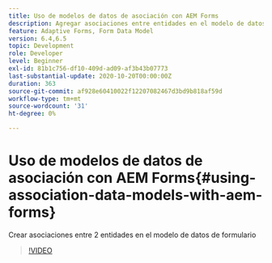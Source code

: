 ```yaml
---
title: Uso de modelos de datos de asociación con AEM Forms
description: Agregar asociaciones entre entidades en el modelo de datos de formulario
feature: Adaptive Forms, Form Data Model
version: 6.4,6.5
topic: Development
role: Developer
level: Beginner
exl-id: 81b1c756-df10-409d-ad09-af3b43b07773
last-substantial-update: 2020-10-20T00:00:00Z
duration: 363
source-git-commit: af928e60410022f12207082467d3bd9b818af59d
workflow-type: tm+mt
source-wordcount: '31'
ht-degree: 0%

---
```


# Uso de modelos de datos de asociación con AEM Forms{#using-association-data-models-with-aem-forms}

Crear asociaciones entre 2 entidades en el modelo de datos de formulario

>[!VIDEO](https://video.tv.adobe.com/v/17737?quality=12&learn=on)
